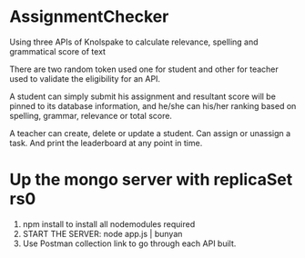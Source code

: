 # AssignmentChecker
Using three APIs of Knolspake to calculate relevance, spelling and grammatical score of text

There are two random token used one for student and other for teacher used to validate the eligibility for an API.

A student can simply submit his assignment and resultant score will be pinned to its database information, and he/she can his/her ranking based on spelling, grammar, relevance or total score.

A teacher can create, delete or update a student. Can assign or unassign a task. And print the leaderboard at any point in time. 

# Up the mongo server with replicaSet rs0
1. npm install to install all nodemodules required
2. START THE SERVER: node app.js | bunyan
3. Use Postman collection link to go through each API built.

